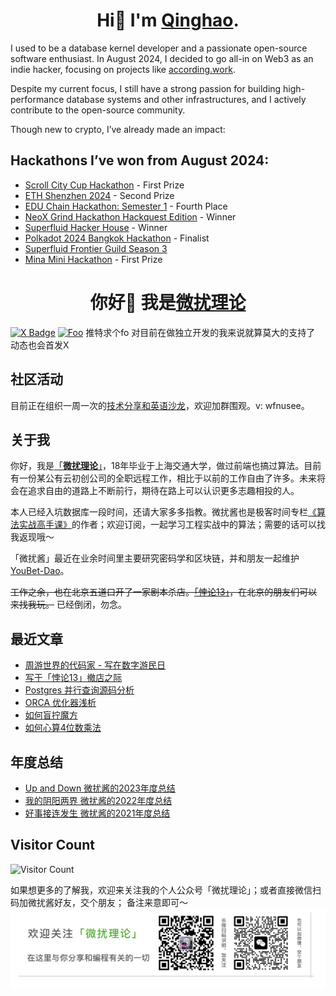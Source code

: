 <h1 align="center">Hi👋 I'm <a href="https://x.com/wfnuser">Qinghao</a>.</h1>

I used to be a database kernel developer and a passionate open-source software enthusiast. In August 2024, I decided to go all-in on Web3 as an indie hacker, focusing on projects like [according.work](https://according.work). 

Despite my current focus, I still have a strong passion for building high-performance database systems and other infrastructures, and I actively contribute to the open-source community.

Though new to crypto, I’ve already made an impact:

## Hackathons I’ve won from August 2024:

- [Scroll City Cup Hackathon](https://www.hackquest.io/zh-cn/hackathons/Scroll-City-Cup-Hackathon) - First Prize  
- [ETH Shenzhen 2024](https://openbuild.xyz/learn/challenges/2040759955) - Second Prize  
- [EDU Chain Hackathon: Semester 1](https://dorahacks.io/hackathon/educhain/buidl) - Fourth Place  
- [NeoX Grind Hackathon Hackquest Edition](https://www.hackquest.io/zh-cn/events/neo-x-grind-hackathon-hackquest-edition) - Winner  
- [Superfluid Hacker House](https://mobile.x.com/FrancescoRenziA/status/1803388546423853131) - Winner  
- [Polkadot 2024 Bangkok Hackathon](https://dorahacks.io/hackathon/polkadot-2024-bangkok/buidl) - Finalist  
- [Superfluid Frontier Guild Season 3](https://x.com/Superfluid_HQ/status/1867224117579329724)  
- [Mina Mini Hackathon](https://x.com/OpenBuildxyz/status/1889620848916807981) - First Prize  



<h1 align="center">你好👋 我是<a href="https://x.com/wfnuser">微扰理论</a> </h1>

<!-- <p align="center"> <a href="https://github.com/ryo-ma/github-profile-trophy"><img src="https://github-profile-trophy.vercel.app/?username=wfnuser" alt="wfnuser"/></a></p>
 -->

[![X Badge](https://img.shields.io/badge/X-wfnuser-blue)](https://www.x.com/wfnuser)
[![Foo](https://pic.leetcode-cn.com/1641890108-KiCpre-file_1641890104115)](https://www.zhihu.com/people/qin-hao-37) 
推特求个fo 对目前在做独立开发的我来说就算莫大的支持了 动态也会首发X

## 社区活动
目前正在组织一周一次的[技术分享和英语沙龙](https://fvj06j66fob.feishu.cn/wiki/wikcnD5weFX2jpDG4ZZge6gBjHh)，欢迎加群围观。v: wfnusee。

## 关于我
你好，我是[「**微扰理论**」](https://x.com/wfnuser)，18年毕业于上海交通大学，做过前端也搞过算法。目前有一份某公有云初创公司的全职远程工作，相比于以前的工作自由了许多。未来将会在追求自由的道路上不断前行，期待在路上可以认识更多志趣相投的人。

本人已经入坑数据库一段时间，还请大家多多指教。微扰酱也是极客时间专栏[《算法实战高手课》](https://time.geekbang.org/column/intro/100100901?code=I%252F1%252FovCrth0wXifam7LWC3eGnJy9VdcYcfWACA1NG%252Fk%253D&utm_term=SPoster&page=A)的作者；欢迎订阅，一起学习工程实战中的算法；需要的话可以找我返现哦～

「微扰酱」最近在业余时间里主要研究密码学和区块链，并和朋友一起维护 [YouBet-Dao](https://www.github.com/youbetdao)。

~~工作之余，也在北京五道口开了一家剧本杀店。[「悖论13」](http://www.dianping.com/shop/G3e08uNvVM4U5Hg3)，在北京的朋友们可以来找我玩。~~ 已经倒闭，勿念。


## 最近文章
* [周游世界的代码家 - 写在数字游民日](https://mp.weixin.qq.com/s/7nNlduIQLvy1ExKZjbVazQ)
* [写于「悖论13」撤店之际](https://mp.weixin.qq.com/s/0fxwFS38ex7wXkSAJsRQyw)
* [Postgres 并行查询源码分析](https://mp.weixin.qq.com/s/ehhPOcSModd0pzVhXELI6g)
* [ORCA 优化器浅析](https://mp.weixin.qq.com/s/1KnxeC7id1Gi5wD7HOu4sQ)
* [如何盲拧魔方](https://mp.weixin.qq.com/s?__biz=Mzg4NzY3NDQzMQ==&mid=2247483773&idx=1&sn=ba8465f313595be8000e810e883db9e5&chksm=cf87822df8f00b3b7530006daef791b660c8150b7c6b85560f2d5370f7e2c151a3c3d6a34c94#rd)
* [如何心算4位数乘法](https://mp.weixin.qq.com/s?__biz=Mzg4NzY3NDQzMQ==&mid=2247483756&idx=1&sn=51a1b1f921a89a9aabfb32e2c893a836&chksm=cf87823cf8f00b2a2eec13f02ff9cd14b991aedcde19a18057ca974bdf338ec0fac5e9c8107d#rd)

## 年度总结
* [Up and Down 微扰酱的2023年度总结](https://mp.weixin.qq.com/s/83E0bFaUdpEwAJygDHBUgQ)
* [我的阴阳两界 微扰酱的2022年度总结](https://mp.weixin.qq.com/s?__biz=Mzg3Mzg3MTA0OA==&mid=2247484029&idx=1&sn=1556bf5b9f4630b3f77e73f87543f855&chksm=ced821daf9afa8ccd6bd739ec28c541afc6aa691129b268b18256dc7498d22481fee4016a60e&scene=178&cur_album_id=2754624508320022528#rd)
* [好事接连发生 微扰酱的2021年度总结](https://mp.weixin.qq.com/s/6jgMHmy3w_Qubzurc5OcKA)


## Visitor Count
![Visitor Count](https://profile-counter.glitch.me/wfnuser/count.svg)

如果想更多的了解我，欢迎来关注我的个人公众号「微扰理论」；或者直接微信扫码加微扰酱好友，交个朋友； 备注来意即可～
![](banner.png)

